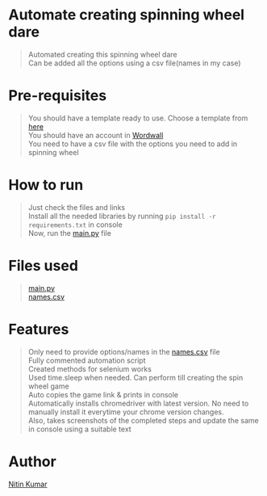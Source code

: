 # Automate creating spinning wheel dare

> Automated creating this spinning wheel dare  
> Can be added all the options using a csv file(names in my case)  

# Pre-requisites

> You should have a template ready to use. Choose a template from [here](https://wordwall.net/create)  
> You should have an account in [Wordwall](https://wordwall.net/)  
> You need to have a csv file with the options you need to add in spinning wheel  
> 

# How to run

> Just check the files and links  
> Install all the needed libraries by running ```pip install -r requirements.txt``` in console  
> Now, run the [main.py](main.py) file  

# Files used

> [main.py](main.py)  
> [names.csv](names.csv)

# Features 

> Only need to provide options/names in the [names.csv](names.csv) file  
> Fully commented automation script  
> Created methods for selenium works  
> Used time.sleep when needed. 
> Can perform till creating the spin wheel game  
> Auto copies the game link & prints in console  
> Automatically installs chromedriver with latest version. No need to manually install it everytime your chrome version changes.  
> Also, takes screenshots of the completed steps and update the same in console using a suitable text  


# Author

[Nitin Kumar](https://nitinkr.me/)



